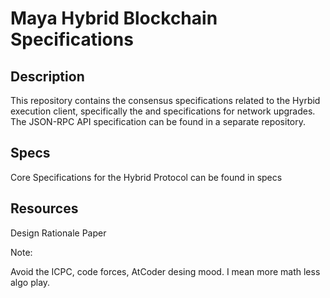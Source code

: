 # Maya Hybrid Blockchain Specifications

## Description

This repository contains the consensus specifications related to the Hyrbid execution client, specifically the  and specifications for network upgrades. The JSON-RPC API specification can be found in a separate repository.


## Specs 

Core Specifications for the Hybrid Protocol can be found in specs 


## Resources 

Design Rationale
Paper






Note: 

Avoid the ICPC, code forces, AtCoder desing mood. I mean more math less algo play. 
